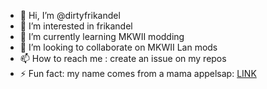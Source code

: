 - 👋 Hi, I’m @dirtyfrikandel
- 👀 I’m interested in frikandel
- 🌱 I’m currently learning MKWII modding
- 💞️ I’m looking to collaborate on MKWII Lan mods
- 📫 How to reach me : create an issue on my repos
- ⚡ Fun fact: my name comes from a mama appelsap: [LINK](https://youtu.be/CUcI2QOSOwg) 

<!---
dirtyfrikandel/dirtyfrikandel is a ✨ special ✨ repository because its `README.md` (this file) appears on your GitHub profile.
You can click the Preview link to take a look at your changes.
--->
